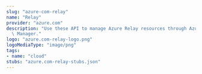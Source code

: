 ```yaml
---
slug: "azure-com-relay"
name: "Relay"
provider: "azure.com"
description: "Use these API to manage Azure Relay resources through Azure Resource\
  \ Manager."
logo: "azure.com-relay-logo.png"
logoMediaType: "image/png"
tags:
- name: "cloud"
stubs: "azure.com-relay-stubs.json"
---
```

